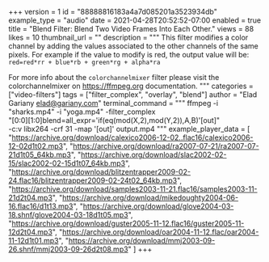 +++
version = 1
id = "88888816183a4a7d085201a3523934db"
example_type = "audio"
date = 2021-04-28T20:52:52-07:00
enabled = true
title = "Blend Filter: Blend Two Video Frames Into Each Other."
views = 88
likes = 10
thumbnail_url = "" 
description = """
This filter modifies a color channel by adding the values associated to the other channels of the same pixels. For example if the value to modify is red, the output value will be: `red=red*rr + blue*rb + green*rg + alpha*ra`

For more info about the `colorchannelmixer` filter please visit the colorchannelmixer on https://ffmpeg.org documentation.
"""
categories = ["video-filters"]
tags = ["filter_complex", "overlay", "blend"]
author = "Elad Gariany <elad@gariany.com>"
terminal_command = """
ffmpeg -i "sharks.mp4" -i "yoga.mp4" -filter_complex \
  "[0:0][1:0]blend=all_expr='if(eq(mod(X,2),mod(Y,2)),A,B)'[out]" \
  -c:v libx264 -crf 31 -map '[out]' output.mp4
"""
example_player_data = [
"https://archive.org/download/calexico2006-12-02..flac16/calexico2006-12-02d1t02.mp3",
"https://archive.org/download/ra2007-07-21/ra2007-07-21d1t05_64kb.mp3",
"https://archive.org/download/slac2002-02-15/slac2002-02-15d1t07_64kb.mp3",
"https://archive.org/download/blitzentrapper2009-02-24.flac16/blitzentrapper2009-02-24t02_64kb.mp3",
"https://archive.org/download/samples2003-11-21.flac16/samples2003-11-21d2t04.mp3",
"https://archive.org/download/mikedoughty2004-06-16.flac16/d1t13.mp3",
"https://archive.org/download/glove2004-03-18.shnf/glove2004-03-18d1t05.mp3",
"https://archive.org/download/guster2005-11-12.flac16/guster2005-11-12d2t04.mp3",
"https://archive.org/download/oar2004-11-12.flac/oar2004-11-12d1t01.mp3",
"https://archive.org/download/mmj2003-09-26.shnf/mmj2003-09-26d2t08.mp3"
]
+++